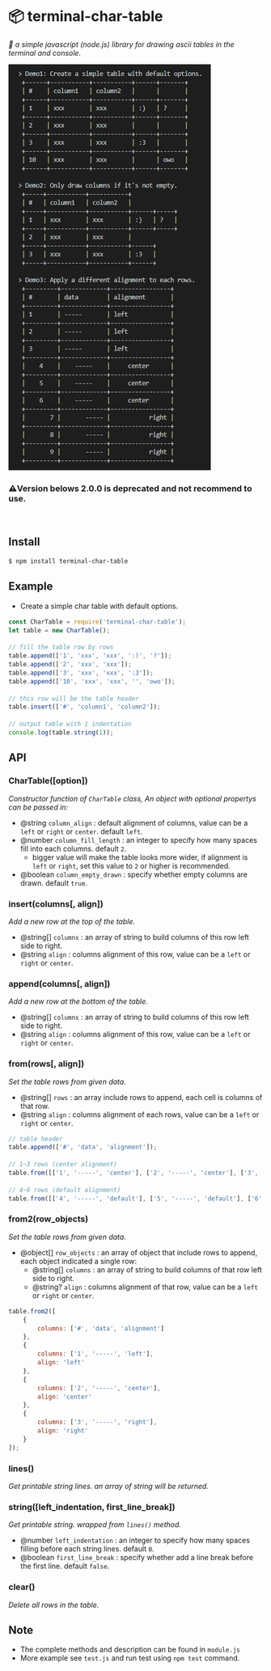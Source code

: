 # 📦 **terminal-char-table**
*📌 a simple javascript (node.js) library for drawing ascii tables in the terminal and console.*

![screenshot](screenshot.png)

### ⚠️Version belows 2.0.0 is deprecated and not recommend to use.

<br>

## Install

```sh
$ npm install terminal-char-table
```

## Example

- Create a simple char table with default options.
```js
const CharTable = require('terminal-char-table');
let table = new CharTable();

// fill the table row by rows
table.append(['1', 'xxx', 'xxx', ':)', '?']);
table.append(['2', 'xxx', 'xxx']);
table.append(['3', 'xxx', 'xxx', ':3']);
table.append(['10', 'xxx', 'xxx', '', 'owo']);

// this row will be the table header
table.insert(['#', 'column1', 'column2']);

// output table with 1 indentation
console.log(table.string(1));
```

## API

### **CharTable([option])**

*Constructor function of `CharTable` class, An object with optional propertys can be passed in:*
- @string `column_align` : default alignment of columns, value can be a `left` or `right` or `center`. default `left`.
- @number `column_fill_length` : an integer to specify how many spaces fill into each columns. default `2`.
  - bigger value will make the table looks more wider, if alignment is `left` or `right`, set this value to `2` or higher is recommended.
- @boolean `column_empty_drawn` : specify whether empty columns are drawn. default `true`.

### **insert(columns[, align])**

*Add a new row at the top of the table.*
- @string[] `columns` : an array of string to build columns of this row left side to right.
- @string `align` : columns alignment of this row, value can be a `left` or `right` or `center`.

### **append(columns[, align])**

*Add a new row at the bottom of the table.*
- @string[] `columns` : an array of string to build columns of this row left side to right.
- @string `align` : columns alignment of this row, value can be a `left` or `right` or `center`.

### **from(rows[, align])**

*Set the table rows from given data.*
- @string[] `rows` : an array include rows to append, each cell is columns of that row.
- @string `align` : columns alignment of each rows, value can be a `left` or `right` or `center`.

```js
// table header
table.append(['#', 'data', 'alignment']);

// 1~3 rows (center alignment)
table.from([['1', '-----', 'center'], ['2', '-----', 'center'], ['3', '-----', 'center']], 'center');

// 4~6 rows (default alignment)
table.from([['4', '-----', 'default'], ['5', '-----', 'default'], ['6', '-----', 'default']]);
```

### **from2(row_objects)**

*Set the table rows from given data.*
- @object[] `row_objects` : an array of object that include rows to append, each object indicated a single row:
  - @string[] `columns` : an array of string to build columns of that row left side to right.
  - @string? `align` : columns alignment of that row, value can be a `left` or `right` or `center`.

```js
table.from2([
	{
		columns: ['#', 'data', 'alignment']
	},
	{
		columns: ['1', '-----', 'left'],
		align: 'left'
	},
	{
		columns: ['2', '-----', 'center'],
		align: 'center'
	},
	{
		columns: ['3', '-----', 'right'],
		align: 'right'
	}
]);
```

### **lines()**

*Get printable string lines. an array of string will be returned.*

### **string([left_indentation, first_line_break])**

*Get printable string. wrapped from `lines()` method.*
- @number `left_indentation` : an integer to specify how many spaces filling before each string lines. default `0`.
- @boolean `first_line_break` : specify whether add a line break before the first line. default `false`.

### **clear()**

*Delete all rows in the table.*

## Note

- The complete methods and description can be found in `module.js`
- More example see `test.js` and run test using `npm test` command.

